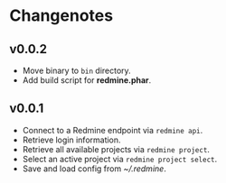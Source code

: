Changenotes
===========

## v0.0.2
- Move binary to `bin` directory.
- Add build script for **redmine.phar**.

## v0.0.1
- Connect to a Redmine endpoint via `redmine api`.
- Retrieve login information.
- Retrieve all available projects via `redmine project`.
- Select an active project via `redmine project select`.
- Save and load config from *~/.redmine*.